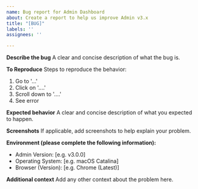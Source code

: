 ```yaml
---
name: Bug report for Admin Dashboard
about: Create a report to help us improve Admin v3.x
title: "[BUG]"
labels: ''
assignees: ''

---
```


**Describe the bug**
A clear and concise description of what the bug is.

**To Reproduce**
Steps to reproduce the behavior:
1. Go to '...'
2. Click on '....'
3. Scroll down to '....'
4. See error

**Expected behavior**
A clear and concise description of what you expected to happen.

**Screenshots**
If applicable, add screenshots to help explain your problem.

**Environment (please complete the following information):**
- Admin Version: [e.g. v3.0.0]
- Operating System:  [e.g. macOS Catalina]
- Browser (Version): [e.g. Chrome (Latest)]

**Additional context**
Add any other context about the problem here.
